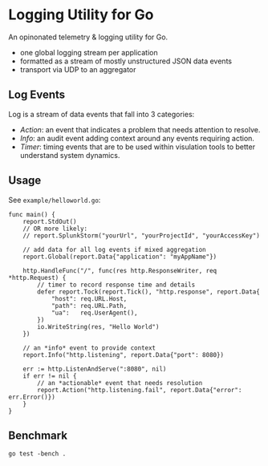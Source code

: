 Logging Utility for Go
======================

An opinonated telemetry & logging utility for Go. 

+ one global logging stream per application
+ formatted as a stream of mostly unstructured JSON data events 
+ transport via UDP to an aggregator

Log Events
-----------

Log is a stream of data events that fall into 3 categories:

+ *Action*: an event that indicates a problem that needs attention to resolve. 
+ *Info*: an audit event adding context around any events requiring action. 
+ *Timer*: timing events that are to be used within visulation tools to better understand system dynamics.

Usage
-----

See `example/helloworld.go`:

    func main() {
    	report.StdOut()
    	// OR more likely:
    	// report.SplunkStorm("yourUrl", "yourProjectId", "yourAccessKey")
    
    	// add data for all log events if mixed aggregation
    	report.Global(report.Data{"application": "myAppName"})
    	
    	http.HandleFunc("/", func(res http.ResponseWriter, req *http.Request) {
    		// timer to record response time and details
    		defer report.Tock(report.Tick(), "http.response", report.Data{
    			"host": req.URL.Host,
    			"path": req.URL.Path,
    			"ua":   req.UserAgent(),
    		})
    		io.WriteString(res, "Hello World")
    	})
    
    	// an *info* event to provide context
    	report.Info("http.listening", report.Data{"port": 8080})
    
    	err := http.ListenAndServe(":8080", nil)
    	if err != nil {
    		// an *actionable* event that needs resolution
    		report.Action("http.listening.fail", report.Data{"error": err.Error()})
    	}
    }

Benchmark
---------

    go test -bench .